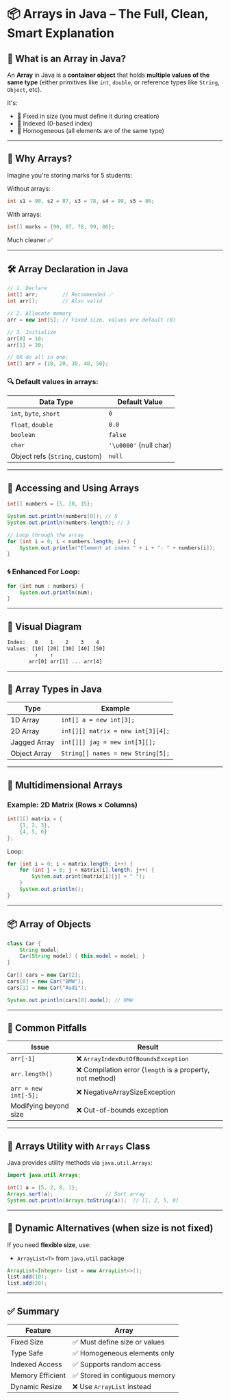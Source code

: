 # 📦 Arrays in Java – The Full, Clean, Smart Explanation

## 📌 What is an Array in Java?

An **Array** in Java is a **container object** that holds **multiple values of the same type** (either primitives like `int`, `double`, or reference types like `String`, `Object`, etc).

It's:

- 📏 Fixed in size (you must define it during creation)
- 🔢 Indexed (0-based index)
- 🧪 Homogeneous (all elements are of the same type)

---

## 🧠 Why Arrays?

Imagine you're storing marks for 5 students:

Without arrays:

```java
int s1 = 90, s2 = 87, s3 = 78, s4 = 99, s5 = 86;
```

With arrays:

```java
int[] marks = {90, 87, 78, 99, 86};
```

Much cleaner ✅

---

## 🛠️ Array Declaration in Java

```java
// 1. Declare
int[] arr;        // Recommended ✅
int arr[];        // Also valid

// 2. Allocate memory
arr = new int[5]; // Fixed size, values are default (0)

// 3. Initialize
arr[0] = 10;
arr[1] = 20;

// OR do all in one:
int[] arr = {10, 20, 30, 40, 50};
```

### 🔍 Default values in arrays:

| Data Type                      | Default Value          |
| ------------------------------ | ---------------------- |
| `int`, `byte`, `short`         | `0`                    |
| `float`, `double`              | `0.0`                  |
| `boolean`                      | `false`                |
| `char`                         | `'\u0000'` (null char) |
| Object refs (`String`, custom) | `null`                 |

---

## 🧪 Accessing and Using Arrays

```java
int[] numbers = {5, 10, 15};

System.out.println(numbers[0]); // 5
System.out.println(numbers.length); // 3

// Loop through the array
for (int i = 0; i < numbers.length; i++) {
    System.out.println("Element at index " + i + ": " + numbers[i]);
}
```

### 🌀 Enhanced For Loop:

```java
for (int num : numbers) {
    System.out.println(num);
}
```

---

## 🧱 Visual Diagram

```txt
Index:   0    1    2    3    4
Values: [10] [20] [30] [40] [50]
         ↑    ↑
       arr[0] arr[1] ... arr[4]
```

---

## 🔁 Array Types in Java

| Type         | Example                           |
| ------------ | --------------------------------- |
| 1D Array     | `int[] a = new int[3];`           |
| 2D Array     | `int[][] matrix = new int[3][4];` |
| Jagged Array | `int[][] jag = new int[3][];`     |
| Object Array | `String[] names = new String[5];` |

---

## 🧮 Multidimensional Arrays

### Example: 2D Matrix (Rows × Columns)

```java
int[][] matrix = {
    {1, 2, 3},
    {4, 5, 6}
};
```

Loop:

```java
for (int i = 0; i < matrix.length; i++) {
    for (int j = 0; j < matrix[i].length; j++) {
        System.out.print(matrix[i][j] + " ");
    }
    System.out.println();
}
```

---

## 📦 Array of Objects

```java
class Car {
    String model;
    Car(String model) { this.model = model; }
}

Car[] cars = new Car[2];
cars[0] = new Car("BMW");
cars[1] = new Car("Audi");

System.out.println(cars[0].model); // BMW
```

---

## 🧯 Common Pitfalls

| Issue                 | Result                                                    |
| --------------------- | --------------------------------------------------------- |
| `arr[-1]`             | ❌ `ArrayIndexOutOfBoundsException`                       |
| `arr.length()`        | ❌ Compilation error (`length` is a property, not method) |
| `arr = new int[-5];`  | ❌ NegativeArraySizeException                             |
| Modifying beyond size | ❌ Out-of-bounds exception                                |

---

## 🧰 Arrays Utility with `Arrays` Class

Java provides utility methods via `java.util.Arrays`:

```java
import java.util.Arrays;

int[] a = {5, 2, 8, 1};
Arrays.sort(a);                 // Sort array
System.out.println(Arrays.toString(a));  // [1, 2, 5, 8]
```

---

## 🔁 Dynamic Alternatives (when size is not fixed)

If you need **flexible size**, use:

- `ArrayList<T>` from `java.util` package

```java
ArrayList<Integer> list = new ArrayList<>();
list.add(10);
list.add(20);
```

---

## ✅ Summary

| Feature          | Array                          |
| ---------------- | ------------------------------ |
| Fixed Size       | ✅ Must define size or values  |
| Type Safe        | ✅ Homogeneous elements only   |
| Indexed Access   | ✅ Supports random access      |
| Memory Efficient | ✅ Stored in contiguous memory |
| Dynamic Resize   | ❌ Use `ArrayList` instead     |

